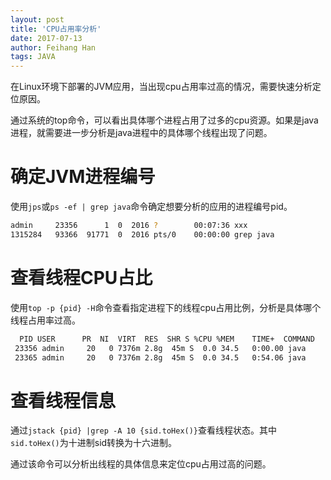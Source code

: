 ```yaml
---
layout: post
title: 'CPU占用率分析'
date: 2017-07-13
author: Feihang Han
tags: JAVA
---
```


在Linux环境下部署的JVM应用，当出现cpu占用率过高的情况，需要快速分析定位原因。

通过系统的top命令，可以看出具体哪个进程占用了过多的cpu资源。如果是java进程，就需要进一步分析是java进程中的具体哪个线程出现了问题。

# 确定JVM进程编号

使用```jps```或```ps -ef | grep java```命令确定想要分析的应用的进程编号pid。

```bash
admin     23356      1  0  2016 ?        00:07:36 xxx
1315284   93366  91771  0  2016 pts/0    00:00:00 grep java
```
# 查看线程CPU占比

使用```top -p {pid} -H```命令查看指定进程下的线程cpu占用比例，分析是具体哪个线程占用率过高。

```bash
  PID USER      PR  NI  VIRT  RES  SHR S %CPU %MEM    TIME+  COMMAND
 23356 admin     20   0 7376m 2.8g  45m S  0.0 34.5   0:00.00 java
 23365 admin     20   0 7376m 2.8g  45m S  0.0 34.5   0:54.06 java
```

# 查看线程信息

通过```jstack {pid} |grep -A 10 {sid.toHex()}```查看线程状态。其中```sid.toHex()```为十进制sid转换为十六进制。

通过该命令可以分析出线程的具体信息来定位cpu占用过高的问题。